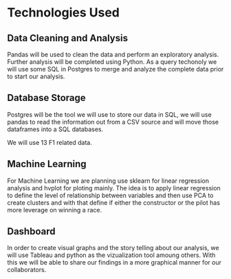 # Technologies Used
## Data Cleaning and Analysis
Pandas will be used to clean the data and perform an exploratory analysis. Further analysis will be completed using Python. As a query techonoly we will use some SQL in Postgres to merge and analyze the complete data prior to start our analysis.

## Database Storage
Postgres will be the tool we will use to store our data in SQL, we will use pandas to read the information out from a CSV source and will move those dataframes into a SQL databases.

We will use 13 F1 related data.

## Machine Learning
For Machine Learning we are planning use sklearn for linear regression analysis and hvplot for ploting mainly. The idea is to apply linear regression to define the level of relationship between variables and then use PCA to create clusters and with that define if either the constructor or the pilot has more leverage on winning a race.

## Dashboard
In order to create visual graphs and the story telling about our analysis, we will use Tableau and python as the vizualization tool amoung others. With this we will be able to share our findings in a more graphical manner for our collaborators.
